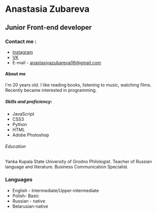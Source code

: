 # Anastasia Zubareva 
## Junior Front-end developer 

### Contact me :
* [Instagram](https://www.instagram.com/ana.nacik/?utm_medium=copy_link) 
* [VK](https://vk.com/id256272771) 
* E-mail - anastasiyazubareva06@gmail.com
#### About me
I'm 20 years old. I like reading books, listening to music, watching films. Recently became interested in programming.
##### Skills and proficiency: 
* JavaScript
* CSS3
* Python
* HTML
* Adobe Photoshop
###### Education
Yanka Kupala State University of Grodno
Philologist. Teacher of Russian language and literature. Business Communication Specialist. 
###  Languages 
* English - Intermediate/Upper-intermediate
* Polish- Basic
* Russian - native
* Belarusian-native



